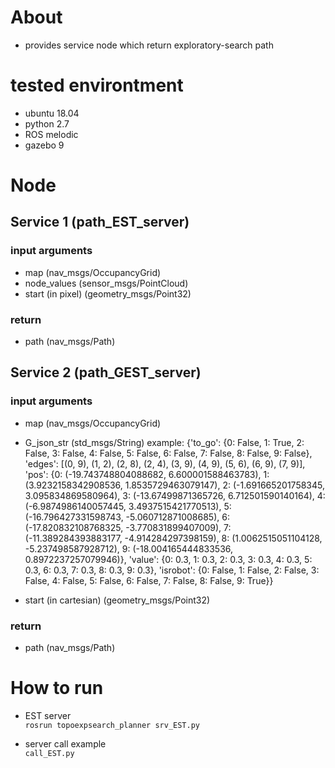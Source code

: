 
# About
- provides service node which return exploratory-search path 

# tested environtment
- ubuntu 18.04
- python 2.7
- ROS melodic
- gazebo 9

# Node
## Service 1 (path_EST_server)
### input arguments
- map (nav_msgs/OccupancyGrid)
- node_values (sensor_msgs/PointCloud)
- start (in pixel) (geometry_msgs/Point32)

### return
- path (nav_msgs/Path)

## Service 2 (path_GEST_server)
### input arguments
- map (nav_msgs/OccupancyGrid)
- G_json_str (std_msgs/String)
example: {'to_go': {0: False, 1: True, 2: False, 3: False, 4: False, 5: False, 6: False, 7: False, 8: False, 9: False}, 'edges': [(0, 9), (1, 2), (2, 8), (2, 4), (3, 9), (4, 9), (5, 6), (6, 9), (7, 9)], 'pos': {0: (-19.743748804088682, 6.600001588463783), 1: (3.9232158342908536, 1.8535729463079147), 2: (-1.691665201758345, 3.095834869580964), 3: (-13.67499871365726, 6.712501590140164), 4: (-6.9874986140057445, 3.4937515421770513), 5: (-16.796427331598743, -5.060712871008685), 6: (-17.820832108768325, -3.770831899407009), 7: (-11.389284393883177, -4.914284297398159), 8: (1.0062515051104128, -5.237498587928712), 9: (-18.004165444833536, 0.8972237257079946)}, 'value': {0: 0.3, 1: 0.3, 2: 0.3, 3: 0.3, 4: 0.3, 5: 0.3, 6: 0.3, 7: 0.3, 8: 0.3, 9: 0.3}, 'isrobot': {0: False, 1: False, 2: False, 3: False, 4: False, 5: False, 6: False, 7: False, 8: False, 9: True}}

- start (in cartesian) (geometry_msgs/Point32)

### return
- path (nav_msgs/Path)

# How to run
- EST server \
``` rosrun topoexpsearch_planner srv_EST.py ```

- server call example \
``` call_EST.py ```
